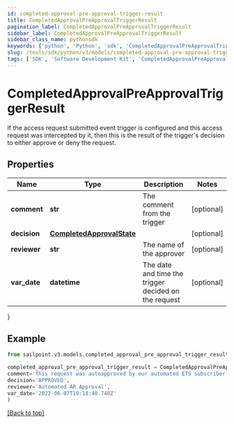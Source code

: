 ```yaml
---
id: completed-approval-pre-approval-trigger-result
title: CompletedApprovalPreApprovalTriggerResult
pagination_label: CompletedApprovalPreApprovalTriggerResult
sidebar_label: CompletedApprovalPreApprovalTriggerResult
sidebar_class_name: pythonsdk
keywords: ['python', 'Python', 'sdk', 'CompletedApprovalPreApprovalTriggerResult', 'CompletedApprovalPreApprovalTriggerResult'] 
slug: /tools/sdk/python/v3/models/completed-approval-pre-approval-trigger-result
tags: ['SDK', 'Software Development Kit', 'CompletedApprovalPreApprovalTriggerResult', 'CompletedApprovalPreApprovalTriggerResult']
---
```


# CompletedApprovalPreApprovalTriggerResult

If the access request submitted event trigger is configured and this access request was intercepted by it, then this is the result of the trigger's decision to either approve or deny the request.

## Properties

Name | Type | Description | Notes
------------ | ------------- | ------------- | -------------
**comment** | **str** | The comment from the trigger | [optional] 
**decision** | [**CompletedApprovalState**](completed-approval-state) |  | [optional] 
**reviewer** | **str** | The name of the approver | [optional] 
**var_date** | **datetime** | The date and time the trigger decided on the request | [optional] 
}

## Example

```python
from sailpoint.v3.models.completed_approval_pre_approval_trigger_result import CompletedApprovalPreApprovalTriggerResult

completed_approval_pre_approval_trigger_result = CompletedApprovalPreApprovalTriggerResult(
comment='This request was autoapproved by our automated ETS subscriber',
decision='APPROVED',
reviewer='Automated AR Approval',
var_date='2022-06-07T19:18:40.748Z'
)

```
[[Back to top]](#) 

